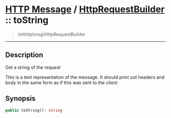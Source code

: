 # [HTTP Message](http.md) / [HttpRequestBuilder](http-HttpRequestBuilder.md) :: toString
 > im\http\msg\HttpRequestBuilder
____

## Description
Get a string of the request

This is a text representation of the message.
It should print out headers and body in the same
form as if this was sent to the client

## Synopsis
```php
public toString(): string
```
